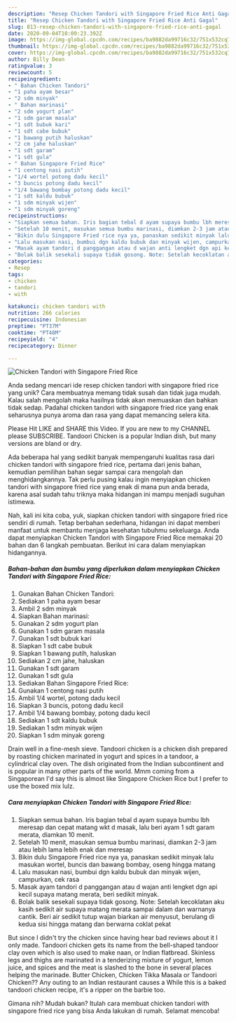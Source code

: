 ```yaml
---
description: "Resep Chicken Tandori with Singapore Fried Rice Anti Gagal"
title: "Resep Chicken Tandori with Singapore Fried Rice Anti Gagal"
slug: 813-resep-chicken-tandori-with-singapore-fried-rice-anti-gagal
date: 2020-09-04T10:09:23.392Z
image: https://img-global.cpcdn.com/recipes/ba9882da99716c32/751x532cq70/chicken-tandori-with-singapore-fried-rice-foto-resep-utama.jpg
thumbnail: https://img-global.cpcdn.com/recipes/ba9882da99716c32/751x532cq70/chicken-tandori-with-singapore-fried-rice-foto-resep-utama.jpg
cover: https://img-global.cpcdn.com/recipes/ba9882da99716c32/751x532cq70/chicken-tandori-with-singapore-fried-rice-foto-resep-utama.jpg
author: Billy Dean
ratingvalue: 3
reviewcount: 5
recipeingredient:
- " Bahan Chicken Tandori"
- "1 paha ayam besar"
- "2 sdm minyak"
- " Bahan marinasi"
- "2 sdm yogurt plan"
- "1 sdm garam masala"
- "1 sdt bubuk kari"
- "1 sdt cabe bubuk"
- "1 bawang putih haluskan"
- "2 cm jahe haluskan"
- "1 sdt garam"
- "1 sdt gula"
- " Bahan Singapore Fried Rice"
- "1 centong nasi putih"
- "1/4 wortel potong dadu kecil"
- "3 buncis potong dadu kecil"
- "1/4 bawang bombay potong dadu kecil"
- "1 sdt kaldu bubuk"
- "1 sdm minyak wijen"
- "1 sdm minyak goreng"
recipeinstructions:
- "Siapkan semua bahan. Iris bagian tebal d ayam supaya bumbu lbh meresap dan cepat matang wkt d masak, lalu beri ayam 1 sdt garam merata, diamkan 10 menit."
- "Setelah 10 menit, masukan semua bumbu marinasi, diamkan 2-3 jam atau lebih lama lebih enak dan meresap"
- "Bikin dulu Singapore Fried rice nya ya, panaskan sedikit minyak lalu masukan wortel, buncis dan bawang bombay, oseng hingga matang"
- "Lalu masukan nasi, bumbui dgn kaldu bubuk dan minyak wijen, campurkan, cek rasa"
- "Masak ayam tandori d panggangan atau d wajan anti lengket dgn api kecil supaya matang merata, beri sedikit minyak."
- "Bolak balik sesekali supaya tidak gosong. Note: Setelah kecoklatan aku kasih sedikit air supaya matang merata sampai dalam dan warnanya cantik. Beri air sedikit tutup wajan biarkan air menyusut, berulang di kedua sisi hingga matang dan berwarna coklat pekat"
categories:
- Resep
tags:
- chicken
- tandori
- with

katakunci: chicken tandori with 
nutrition: 266 calories
recipecuisine: Indonesian
preptime: "PT37M"
cooktime: "PT48M"
recipeyield: "4"
recipecategory: Dinner

---
```



![Chicken Tandori with Singapore Fried Rice](https://img-global.cpcdn.com/recipes/ba9882da99716c32/751x532cq70/chicken-tandori-with-singapore-fried-rice-foto-resep-utama.jpg)

Anda sedang mencari ide resep chicken tandori with singapore fried rice yang unik? Cara membuatnya memang tidak susah dan tidak juga mudah. Kalau salah mengolah maka hasilnya tidak akan memuaskan dan bahkan tidak sedap. Padahal chicken tandori with singapore fried rice yang enak seharusnya punya aroma dan rasa yang dapat memancing selera kita.

Please Hit LIKE and SHARE this Video. If you are new to my CHANNEL please SUBSCRIBE. Tandoori Chicken is a popular Indian dish, but many versions are bland or dry.

Ada beberapa hal yang sedikit banyak mempengaruhi kualitas rasa dari chicken tandori with singapore fried rice, pertama dari jenis bahan, kemudian pemilihan bahan segar sampai cara mengolah dan menghidangkannya. Tak perlu pusing kalau ingin menyiapkan chicken tandori with singapore fried rice yang enak di mana pun anda berada, karena asal sudah tahu triknya maka hidangan ini mampu menjadi suguhan istimewa.


Nah, kali ini kita coba, yuk, siapkan chicken tandori with singapore fried rice sendiri di rumah. Tetap berbahan sederhana, hidangan ini dapat memberi manfaat untuk membantu menjaga kesehatan tubuhmu sekeluarga. Anda dapat menyiapkan Chicken Tandori with Singapore Fried Rice memakai 20 bahan dan 6 langkah pembuatan. Berikut ini cara dalam menyiapkan hidangannya.

<!--inarticleads1-->

##### Bahan-bahan dan bumbu yang diperlukan dalam menyiapkan Chicken Tandori with Singapore Fried Rice:

1. Gunakan  Bahan Chicken Tandori:
1. Sediakan 1 paha ayam besar
1. Ambil 2 sdm minyak
1. Siapkan  Bahan marinasi:
1. Gunakan 2 sdm yogurt plan
1. Gunakan 1 sdm garam masala
1. Gunakan 1 sdt bubuk kari
1. Siapkan 1 sdt cabe bubuk
1. Siapkan 1 bawang putih, haluskan
1. Sediakan 2 cm jahe, haluskan
1. Gunakan 1 sdt garam
1. Gunakan 1 sdt gula
1. Sediakan  Bahan Singapore Fried Rice:
1. Gunakan 1 centong nasi putih
1. Ambil 1/4 wortel, potong dadu kecil
1. Siapkan 3 buncis, potong dadu kecil
1. Ambil 1/4 bawang bombay, potong dadu kecil
1. Sediakan 1 sdt kaldu bubuk
1. Sediakan 1 sdm minyak wijen
1. Siapkan 1 sdm minyak goreng


Drain well in a fine-mesh sieve. Tandoori chicken is a chicken dish prepared by roasting chicken marinated in yogurt and spices in a tandoor, a cylindrical clay oven. The dish originated from the Indian subcontinent and is popular in many other parts of the world. Mmm coming from a Singaporean I&#39;d say this is almost like Singapore Chicken Rice but I prefer to use the boxed mix lulz. 

<!--inarticleads2-->

##### Cara menyiapkan Chicken Tandori with Singapore Fried Rice:

1. Siapkan semua bahan. Iris bagian tebal d ayam supaya bumbu lbh meresap dan cepat matang wkt d masak, lalu beri ayam 1 sdt garam merata, diamkan 10 menit.
1. Setelah 10 menit, masukan semua bumbu marinasi, diamkan 2-3 jam atau lebih lama lebih enak dan meresap
1. Bikin dulu Singapore Fried rice nya ya, panaskan sedikit minyak lalu masukan wortel, buncis dan bawang bombay, oseng hingga matang
1. Lalu masukan nasi, bumbui dgn kaldu bubuk dan minyak wijen, campurkan, cek rasa
1. Masak ayam tandori d panggangan atau d wajan anti lengket dgn api kecil supaya matang merata, beri sedikit minyak.
1. Bolak balik sesekali supaya tidak gosong. Note: Setelah kecoklatan aku kasih sedikit air supaya matang merata sampai dalam dan warnanya cantik. Beri air sedikit tutup wajan biarkan air menyusut, berulang di kedua sisi hingga matang dan berwarna coklat pekat


But since I didn&#39;t try the chicken since having hear bad reviews about it I only made. Tandoori chicken gets its name from the bell-shaped tandoor clay oven which is also used to make naan, or Indian flatbread. Skinless legs and thighs are marinated in a tenderizing mixture of yogurt, lemon juice, and spices and the meat is slashed to the bone in several places helping the marinade. Butter Chicken, Chicken Tikka Masala or Tandoori Chicken?? Any outing to an Indian restaurant causes a While this is a baked tandoori chicken recipe, it&#39;s a ripper on the barbie too. 

Gimana nih? Mudah bukan? Itulah cara membuat chicken tandori with singapore fried rice yang bisa Anda lakukan di rumah. Selamat mencoba!
